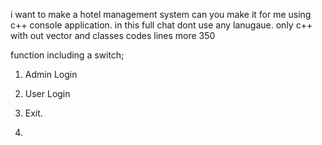 i want to make a hotel management system can you make it for me using c++ console application. in this full chat dont use any lanugaue. only c++ with out vector and classes codes lines more 350

function including a switch;

1. Admin Login

2. User Login

3. Exit.
4. 
<!---
shehanxy/shehanxy is a ✨ special ✨ repository because its `README.md` (this file) appears on your GitHub profile.
You can click the Preview link to take a look at your changes.
--->
